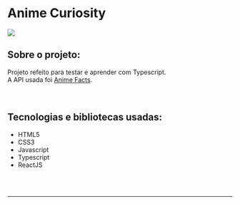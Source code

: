 <h1>Anime Curiosity</h1>

<img src="https://i.imgur.com/gja1f5I.png" />

<br/>

<h2>Sobre o projeto:</h2>

Projeto refeito para testar e aprender com Typescript.<br/>
A API usada foi <a href="https://github.com/chandan-02/anime-facts-rest-api">Anime Facts</a>.
<br/>
<br/>
<br/>

<h2>Tecnologias e bibliotecas usadas:</h2>

- HTML5
- CSS3
- Javascript
- Typescript
- ReactJS

<br/><br/>

<hr/>
